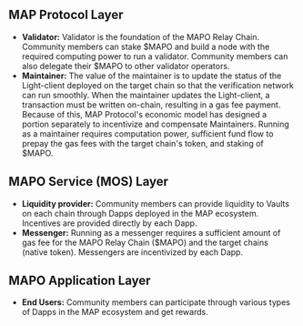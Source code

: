 ## MAP Protocol Layer

- **Validator:** Validator is the foundation of the MAPO Relay Chain. Community members can stake $MAPO and build a node with the required computing power to run a validator. Community members can also delegate their $MAPO to other validator operators. 
- **Maintainer:** The value of the maintainer is to update the status of the Light-client deployed on the target chain so that the verification network can run smoothly. When the maintainer updates the Light-client, a transaction must be written on-chain, resulting in a gas fee payment. Because of this, MAP Protocol's economic model has designed a portion separately to incentivize and compensate Maintainers. Running as a maintainer requires computation power, sufficient fund flow to prepay the gas fees with the target chain's token, and staking of $MAPO. 

## MAPO Service (MOS) Layer

- **Liquidity provider:** Community members can provide liquidity to Vaults on each chain through Dapps deployed in the MAP ecosystem. Incentives are provided directly by each Dapp. 
- **Messenger:** Running as a messenger requires a sufficient amount of gas fee for the MAPO Relay Chain ($MAPO) and the target chains (native token). Messengers are incentivized by each Dapp. 

## MAPO Application Layer

- **End Users:** Community members can participate through various types of Dapps in the MAP ecosystem and get rewards.
